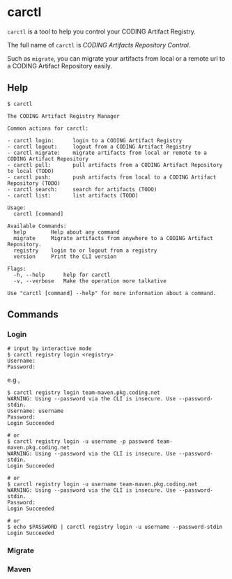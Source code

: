 # carctl

`carctl` is a tool to help you control your CODING Artifact Registry.

The full name of `carctl` is *CODING Artifacts Repository Control*.

Such as `migrate`, you can migrate your artifacts from local or a remote url
to a CODING Artifact Repository easily.


## Help

```shell
$ carctl

The CODING Artifact Registry Manager

Common actions for carctl:

- carctl login:      login to a CODING Artifact Registry
- carctl logout:     logout from a CODING Artifact Registry
- carctl migrate:    migrate artifacts from local or remote to a CODING Artifact Repository
- carctl pull:       pull artifacts from a CODING Artifact Repository to local (TODO)
- carctl push:       push artifacts from local to a CODING Artifact Repository (TODO)
- carctl search:     search for artifacts (TODO)
- carctl list:       list artifacts (TODO)

Usage:
  carctl [command]

Available Commands:
  help        Help about any command
  migrate     Migrate artifacts from anywhere to a CODING Artifact Repository.
  registry    login to or logout from a registry
  version     Print the CLI version

Flags:
  -h, --help      help for carctl
  -v, --verbose   Make the operation more talkative

Use "carctl [command] --help" for more information about a command.
```

## Commands

### Login

```shell
# input by interactive mode
$ carctl registry login <registry>
Username:
Password:
```

e.g.,

```shell
$ carctl registry login team-maven.pkg.coding.net
WARNING: Using --password via the CLI is insecure. Use --password-stdin.
Username: username
Password: 
Login Succeeded

# or
$ carctl registry login -u username -p password team-maven.pkg.coding.net
WARNING: Using --password via the CLI is insecure. Use --password-stdin.
Login Succeeded

# or
$ carctl registry login -u username team-maven.pkg.coding.net
WARNING: Using --password via the CLI is insecure. Use --password-stdin.
Password: 
Login Succeeded

# or
$ echo $PASSWORD | carctl registry login -u username --password-stdin
Login Succeeded
```


### Migrate

### Maven



